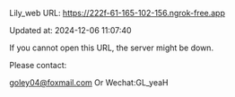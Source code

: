 Lily_web URL: https://222f-61-165-102-156.ngrok-free.app

Updated at: 2024-12-06 11:07:40

If you cannot open this URL, the server might be down.

Please contact: 

goley04@foxmail.com Or Wechat:GL_yeaH